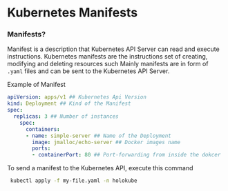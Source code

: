 # Kubernetes Manifests

### Manifests?
Manifest is a description that Kubernetes API Server can read and execute instructions. 
Kubernetes manifests are the instructions set of creating, modifying and deleting resources such 
Mainly manifests are in form of `.yaml` files and can be sent to the Kubernetes API Server. 

Example of Manifest
```yml
apiVersion: apps/v1 ## Kubernetes Api Version
kind: Deployment ## Kind of the Manifest
spec:
  replicas: 3 ## Number of instances
    spec:
      containers:
      - name: simple-server ## Name of the Deployment
        image: jmalloc/echo-server ## Docker images name
        ports:
        - containerPort: 80 ## Port-forwarding from inside the dokcer 
```

To send a manifest to the Kubernetes API, execute this command 
```bash
 kubectl apply -f my-file.yaml -n holokube
```
